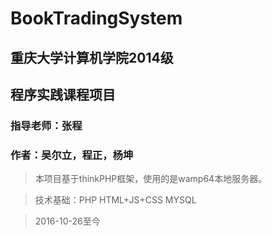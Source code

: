 # BookTradingSystem
## 重庆大学计算机学院2014级
## 程序实践课程项目
### 指导老师：张程
### 作者：吴尔立，程正，杨坤

>本项目基于thinkPHP框架，使用的是wamp64本地服务器。

>技术基础：PHP HTML+JS+CSS MYSQL

>2016-10-26至今